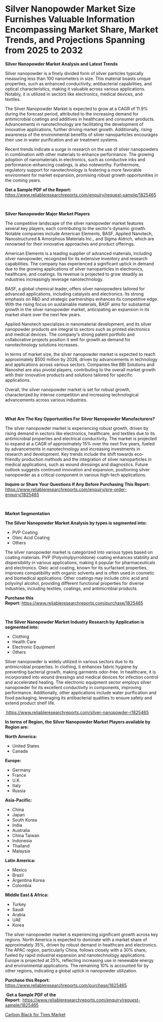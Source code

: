 <p><h1>Silver Nanopowder Market Size Furnishes Valuable Information Encompassing Market Share, Market Trends, and Projections Spanning from 2025 to 2032</h1></p><p><strong>Silver Nanopowder Market Analysis and Latest Trends</strong></p>
<p><p>Silver nanopowder is a finely divided form of silver particles typically measuring less than 100 nanometers in size. This material boasts unique properties, such as enhanced conductivity, antibacterial capabilities, and optical characteristics, making it valuable across various applications. Notably, it is utilized in sectors like electronics, medical devices, and textiles.</p><p>The Silver Nanopowder Market is expected to grow at a CAGR of 11.9% during the forecast period, attributed to the increasing demand for antimicrobial coatings and additives in healthcare and consumer products. Advancements in nanotechnology are facilitating the development of innovative applications, further driving market growth. Additionally, rising awareness of the environmental benefits of silver nanoparticles encourages their use in water purification and air treatment systems.</p><p>Recent trends indicate a surge in research on the use of silver nanopowders in combination with other materials to enhance performance. The growing adoption of nanomaterials in electronics, such as conductive inks and performance-enhancing coatings, is also noteworthy. Furthermore, regulatory support for nanotechnology is fostering a more favorable environment for market expansion, promising robust growth opportunities in the coming years.</p></p>
<p><strong>Get a Sample PDF of the Report:&nbsp;</strong> <a href="https://www.reliableresearchreports.com/enquiry/request-sample/1825465?utm_campaign=3090&utm_medium=2&utm_source=Github&utm_content=ia&utm_term=01042025&utm_id=silver-nanopowder">https://www.reliableresearchreports.com/enquiry/request-sample/1825465</a></p>
<p>&nbsp;</p>
<p><strong>Silver Nanopowder Major Market Players</strong></p>
<p><p>The competitive landscape of the silver nanopowder market features several key players, each contributing to the sector's dynamic growth. Notable companies include American Elements, BASF, Applied Nanotech, Nanostructured & Amorphous Materials Inc., and Sigma Aldrich, which are renowned for their innovative approaches and product offerings.</p><p>American Elements is a leading supplier of advanced materials, including silver nanopowder, recognized for its extensive inventory and research capabilities. The company has experienced a significant uptick in demand due to the growing applications of silver nanoparticles in electronics, healthcare, and coatings. Its revenue is projected to grow steadily as industries increasingly leverage nanotechnology.</p><p>BASF, a global chemical leader, offers silver nanopowders tailored for advanced applications, including catalysts and electronics. Its strong emphasis on R&D and strategic partnerships enhances its competitive edge. With the rising focus on sustainable materials, BASF aims for substantial growth in the silver nanopowder market, anticipating an expansion in its market share over the next few years.</p><p>Applied Nanotech specializes in nanomaterial development, and its silver nanopowder products are integral to sectors such as printed electronics and medical devices. The company's strong patent portfolio and collaborative projects position it well for growth as demand for nanotechnology solutions increases.</p><p>In terms of market size, the silver nanopowder market is expected to reach approximately $500 million by 2026, driven by advancements in technology and applications across various sectors. Companies like BBI Solutions and Nanoshel are also pivotal players, contributing to the overall market growth with their innovative products and solutions tailored for specific applications.</p><p>Overall, the silver nanopowder market is set for robust growth, characterized by intense competition and increasing technological advancements across various industries.</p></p>
<p>&nbsp;</p>
<p><strong>What Are The Key Opportunities For Silver Nanopowder Manufacturers?</strong></p>
<p><p>The silver nanopowder market is experiencing robust growth, driven by rising demand in sectors like electronics, healthcare, and textiles due to its antimicrobial properties and electrical conductivity. The market is projected to expand at a CAGR of approximately 15% over the next five years, fueled by advancements in nanotechnology and increasing investments in research and development. Key trends include the shift towards eco-friendly production methods and the integration of silver nanoparticles in medical applications, such as wound dressings and diagnostics. Future outlook suggests continued innovation and expansion, positioning silver nanopowder as a critical component in various high-tech applications.</p></p>
<p><strong>Inquire or Share Your Questions If Any Before Purchasing This Report:</strong> <a href="https://www.reliableresearchreports.com/enquiry/pre-order-enquiry/1825465?utm_campaign=3090&utm_medium=2&utm_source=Github&utm_content=ia&utm_term=01042025&utm_id=silver-nanopowder">https://www.reliableresearchreports.com/enquiry/pre-order-enquiry/1825465</a></p>
<p>&nbsp;</p>
<p><strong>Market Segmentation</strong></p>
<p><strong>The Silver Nanopowder Market Analysis by types is segmented into:</strong></p>
<p><ul><li>PVP Coating</li><li>Oleic Acid Coating</li><li>Others</li></ul></p>
<p><p>The silver nanopowder market is categorized into various types based on coating materials. PVP (Polyvinylpyrrolidone) coating enhances stability and dispersibility in various applications, making it popular for pharmaceuticals and electronics. Oleic acid coating, known for its surfactant properties, improves compatibility with organic solvents and is often used in cosmetic and biomedical applications. Other coatings may include citric acid and polyvinyl alcohol, providing different functional properties for diverse industries, including textiles, coatings, and antimicrobial products.</p></p>
<p><strong>Purchase this Report:&nbsp;</strong><a href="https://www.reliableresearchreports.com/purchase/1825465?utm_campaign=3090&utm_medium=2&utm_source=Github&utm_content=ia&utm_term=01042025&utm_id=silver-nanopowder">https://www.reliableresearchreports.com/purchase/1825465</a></p>
<p>&nbsp;</p>
<p><strong>The Silver Nanopowder Market Industry Research by Application is segmented into:</strong></p>
<p><ul><li>Clothing</li><li>Health Care</li><li>Electronic Equipment</li><li>Others</li></ul></p>
<p><p>Silver nanopowder is widely utilized in various sectors due to its antimicrobial properties. In clothing, it enhances fabric hygiene by preventing bacterial growth, making garments odor-free. In healthcare, it is incorporated into wound dressings and medical devices for infection control and accelerated healing. The electronic equipment sector employs silver nanopowder for its excellent conductivity in components, improving performance. Additionally, other applications include water purification and food packaging, leveraging its antibacterial qualities to ensure safety and extend product shelf life.</p></p>
<p><a href="https://www.reliableresearchreports.com/silver-nanopowder-r1825465?utm_campaign=3090&utm_medium=2&utm_source=Github&utm_content=ia&utm_term=01042025&utm_id=silver-nanopowder">&nbsp;https://www.reliableresearchreports.com/silver-nanopowder-r1825465</a></p>
<p><strong>In terms of Region, the Silver Nanopowder Market Players available by Region are:</strong></p>
<p>
    <p> <strong> North America: </strong>
        <ul>
            <li>United States</li>
            <li>Canada</li>
        </ul>
        </p> 
    <p> <strong> Europe: </strong>
        <ul>
            <li>Germany</li>
            <li>France</li>
            <li>U.K.</li>
            <li>Italy</li>
            <li>Russia</li>
        </ul>
        </p> 
    <p> <strong> Asia-Pacific: </strong>
        <ul>
            <li>China</li>
            <li>Japan</li>
            <li>South Korea</li>
            <li>India</li>
            <li>Australia</li>
            <li>China Taiwan</li>
            <li>Indonesia</li>
            <li>Thailand</li>
            <li>Malaysia</li>
        </ul>
        </p> 
    <p> <strong> Latin America: </strong>
        <ul>
            <li>Mexico</li>
            <li>Brazil</li>
            <li>Argentina Korea</li>
            <li>Colombia</li>
        </ul>
        </p> 
    <p> <strong> Middle East & Africa: </strong>
        <ul>
            <li>Turkey</li>
            <li>Saudi</li>
            <li>Arabia</li>
            <li>UAE</li>
            <li>Korea</li>
        </ul>
    </p>
    </p>
<p><p>The silver nanopowder market is experiencing significant growth across key regions. North America is expected to dominate with a market share of approximately 35%, driven by robust demand in healthcare and electronics. The APAC region, particularly China, follows closely with a 30% share, fueled by rapid industrial expansion and nanotechnology applications. Europe is projected at 25%, reflecting increasing use in renewable energy and environmental applications. The remaining 10% is accounted for by other regions, indicating a global uptick in nanopowder utilization.</p></p>
<p><strong>Purchase this Report: </strong><a href="https://www.reliableresearchreports.com/purchase/1825465?utm_campaign=3090&utm_medium=2&utm_source=Github&utm_content=ia&utm_term=01042025&utm_id=silver-nanopowder">https://www.reliableresearchreports.com/purchase/1825465</a></p>
<p>&nbsp;<strong>Get a Sample PDF of the Report:&nbsp;&nbsp;</strong><a href="https://www.reliableresearchreports.com/enquiry/request-sample/1825465?utm_campaign=3090&utm_medium=2&utm_source=Github&utm_content=ia&utm_term=01042025&utm_id=silver-nanopowder">https://www.reliableresearchreports.com/enquiry/request-sample/1825465</a></p>
<p><strong></strong></p>
<p><p><a href="https://github.com/donkalucine10/Market-Research-Report-List-1/blob/main/carbon-black-for-tires-market.md?utm_campaign=3090&utm_medium=2&utm_source=Github&utm_content=ia&utm_term=01042025&utm_id=silver-nanopowder">Carbon Black for Tires Market</a></p></p>